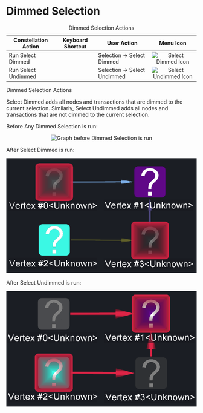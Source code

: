 # Dimmed Selection

<table data-border="1">
<caption>Dimmed Selection Actions</caption>
<thead>
<tr class="header">
<th scope="col">Constellation Action</th>
<th scope="col">Keyboard Shortcut</th>
<th scope="col">User Action</th>
<th style="text-align: center;" scope="col">Menu Icon</th>
</tr>
</thead>
<tbody>
<tr class="odd">
<td>Run Select Dimmed</td>
<td></td>
<td>Selection -&gt; Select Dimmed</td>
<td style="text-align: center;"><img src="../plugins/dim/resources/select_dimmed.png" alt="Select Dimmed Icon" /></td>
</tr>
<tr class="even">
<td>Run Select Undimmed</td>
<td></td>
<td>Selection -&gt; Select Undimmed</td>
<td style="text-align: center;"><img src="../plugins/dim/resources/select_undimmed.png" alt="Select Undimmed Icon" /></td>
</tr>
</tbody>
</table>

Dimmed Selection Actions

Select Dimmed adds all nodes and transactions that are dimmed to the
current selection. Similarly, Select Undimmed adds all nodes and
transactions that are not dimmed to the current selection.

Before Any Dimmed Selection is run:

<div style="text-align: center">

![Graph before Dimmed Selection is
run](resources/SelectDimmedBefore.png)

</div>

After Select Dimmed is run:

<div style="text-align: center">

![Graph after Select Dimmed is run](resources/SelectDimmedAfter.png)

</div>

After Select Undimmed is run:

<div style="text-align: center">

![Graph after Select Undimmed is run](resources/SelectUndimmedAfter.png)

</div>
